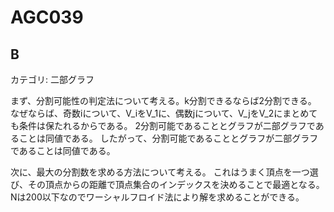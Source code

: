 # AGC039

## B
カテゴリ: 二部グラフ

まず、分割可能性の判定法について考える。k分割できるならば2分割できる。
なぜならば、奇数iについて、V_iをV_1に、偶数jについて、V_jをV_2にまとめても条件は保たれるからである。
2分割可能であることとグラフが二部グラフであることは同値である。
したがって、分割可能であることとグラフが二部グラフであることは同値である。

次に、最大の分割数を求める方法について考える。
これはうまく頂点を一つ選び、その頂点からの距離で頂点集合のインデックスを決めることで最適となる。
Nは200以下なのでワーシャルフロイド法により解を求めることができる。
